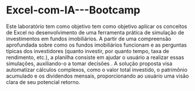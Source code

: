 # Excel-com-IA---Bootcamp

Este laboratório tem como objetivo tem como objetivo aplicar os conceitos de Excel no desenvolvimento de uma ferramenta prática de simulação de investimentos em fundos imobiliários. A partir de uma compreensão aprofundada sobre como os fundos imobiliários funcionam e as perguntas típicas dos investidores (quanto investir, por quanto tempo, taxa de rendimento, etc.), a planilha consiste em ajudar o usuário a realizar essas simulações, auxiliando-o a tomar decisões . A solução proposta visa automatizar cálculos complexos, como o valor total investido, o patrimônio acumulado e os dividendos mensais, proporcionando ao usuário uma visão clara de seu potencial retorno.
